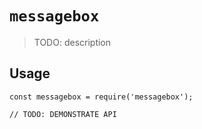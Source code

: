 # `messagebox`

> TODO: description

## Usage

```
const messagebox = require('messagebox');

// TODO: DEMONSTRATE API
```

